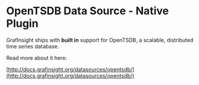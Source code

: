 # OpenTSDB Data Source -  Native Plugin

GrafInsight ships with **built in** support for OpenTSDB, a scalable, distributed time series database.

Read more about it here:

[http://docs.grafinsight.org/datasources/opentsdb/](http://docs.grafinsight.org/datasources/opentsdb/)
